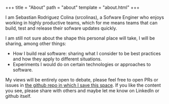 +++
title = "About"
path = "about"
template = "about.html"
+++

I am Sebastian Rodriguez Colina (srcolinas), a Sofware Enginer who enjoys working in highly productive teams,
which for me means teams that can build, test and release their sofware updates quickly.

I am still not sure about the shape this personal place will take, I will be sharing, among other things:

* How I build real software: sharing what I consider to be best practices and how they apply to different situations.
* Experiments I would do on certain technologies or approaches to software.


My views will be entirely open to debate, please feel free to open PRs or issues in [the github repo in which I save this space](https://github.com/srcolinas/srcolinas.github.io).
If you like the content you see, please share with others and maybe let me know on LinkedIn or github itself.
